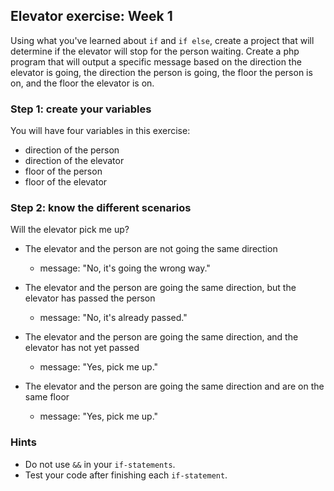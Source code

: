 ## Elevator exercise: Week 1
Using what you've learned about `if` and `if else`, create a project that will determine if the elevator will stop for the person waiting. Create a php program that will output a specific message based on the direction the elevator is going, the direction the person is going, the floor the person is on, and the floor the elevator is on. 

### Step 1: create your variables
You will have four variables in this exercise: 
- direction of the person
- direction of the elevator
- floor of the person
- floor of the elevator

### Step 2: know the different scenarios
Will the elevator pick me up?

- The elevator and the person are not going the same direction
	- message: "No, it's going the wrong way."

- The elevator and the person are going the same direction, but the elevator has passed the person
	- message: "No, it's already passed."

- The elevator and the person are going the same direction, and the elevator has not yet passed
	- message: "Yes, pick me up."

- The elevator and the person are going the same direction and are on the same floor
	- message: "Yes, pick me up."

### Hints

- Do not use `&&` in your `if-statements`.
- Test your code after finishing each `if-statement`.